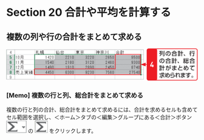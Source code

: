 # Section 20 合計や平均を計算する

## 複数の列や行の合計をまとめて求める

![](004.png)

### [Memo] 複数の行と列、総合計をまとめて求める

複数の行と列の合計、総合計をまとめて求めるには、合計を求めるセルも含めてセル範囲を選択し、＜ホーム＞タブの＜編集＞グループにある＜合計＞ボタン ![](icon_sigma_down.png) の ![](icon_sigma.png) をクリックします。
